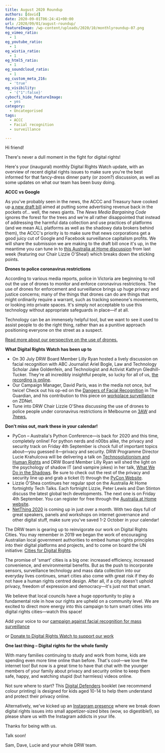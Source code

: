 ```yaml
---
title: August 2020 Roundup
authors: [david]
date: 2020-09-01T06:24:41+00:00
url: /2020/09/01/august-roundup/
featureImage: /wp-content/uploads/2020/10/monthlyroundup-07.png
eg_vimeo_ratio:
  - 1
eg_youtube_ratio:
  - 1
eg_wistia_ratio:
  - 1
eg_html5_ratio:
  - 1
eg_soundcloud_ratio:
  - 1
eg_custom_meta_216:
  - 'true'
eg_visibility:
  - '{"1":false}'
cybocfi_hide_featureImage:
  - yes
category:
  - Uncategorised
tags:
  - ACCC
  - Facial recognition
  - surveillance

---
```

Hi friend!

There's never a dull moment in the fight for digital rights!

Here's your (inaugural) monthly Digital Rights Watch update, with an overview of recent digital rights issues to make sure you're the best informed for that fancy-dress dinner party (or zoom?) discussion, as well as some updates on what our team has been busy doing.

**ACCC vs Google**

As you've probably seen in the news, the ACCC and Treasury have cooked up [a new draft bill][1] aimed at putting some advertising revenue back in the pockets of… well, the news giants. The _News Media Bargaining Code_ ignores the forest for the trees and we're all rather disappointed that instead of addressing the harmful data collection and use practices of platforms (and we mean ALL platforms as well as the shadowy data brokers behind them), the ACCC's priority is to make sure that news corporations get a good juicy cut of Google and Facebook surveillance capitalism profits. We will share the submission we are making to the draft bill once it's up, in the meantime you can tune in to [this Australia at Home discussion][2] from last week (featuring our Chair Lizzie O'Shea!) which breaks down the sticking points.

**Drones to police coronavirus restrictions**

According to various media reports, police in Victoria are beginning to roll out the use of drones to monitor and enforce coronavirus restrictions. The use of drones for enforcement and surveillance brings up huge privacy and justice concerns; many of the things that drones can do are things that might ordinarily require a warrant, such as tracking someone's movements, or looking into private spaces. It's simply not acceptable to use this technology without appropriate safeguards in place—if at all.

Technology can be an immensely helpful tool, but we want to see it used to assist people to do the right thing, rather than as a punitive approach positioning everyone on the street as a suspect.

[Read more about our perspective on the use of drones.][3]

**What Digital Rights Watch has been up to**

  * On 30 July DRW Board Member Lilly Ryan hosted a lively discussion on facial recognition with ABC Journalist Ariel Bogle, Law and Technology Scholar Jake Goldenfein, and Technologist and Activist Kathryn Gledhill-Tucker. They're all incredibly insightful people, so lucky for all of us, [the recording is online][4].
  * Our Campaign Manager, David Paris, was in the media not once, but twice! Check out his op-ed on the [Dangers of Facial Recognition][5] in The Guardian, and his contribution to this piece on [workplace surveillance][6] on ZDNet.
  * Tune into DRW Chair Lizzie O'Shea discussing the use of drones to police people under coronavirus restrictions in Melbourne on [3AW][7] and [7news][8][.][9]


**Don&#8217;t miss out, mark these in your calendar!**

  * PyCon &#8211; Australia's Python Conference—is back for 2020 and this time, completely online! For python nerds and n00bs alike, the privacy and security track on Friday 4th September is chock full of important topics about—you guessed it—privacy and security. DRW Programme Director Lucie Krahulcova will be delivering a talk on [Technosolutionism and Human Rights][10] and DRW Board Member Lilly Ryan will shed the light on the psychology of shadow IT (and vampire jokes) in her talk, [What We Do in the Shadows][11]. Be sure to check out the rest of the privacy and security line up and grab a ticket (!) through the [PyCon Website][12].
  * Lizzie O'Shea continues her regular spot on the Australia At Home fortnightly Tech Talks. Each fortnight Lizzie, Peter Lewis and Dan Stinton discuss the latest global tech developments. The next one is on Friday 4th September. You can register for free through the [Australia at Home website][13].
  * [NetThing 2020][14] is coming up in just over a month. With two days full of great speakers, panels and workshops on internet governance and other digital stuff, make sure you've saved 1-2 October in your calendar!


The DRW team is gearing up to reinvigorate our work on Digital Rights Cities. You may remember in 2019 we began the work of encouraging Australian local government authorities to embed human rights principles into their digital platforms and projects, and to come on board the UN initiative: [Cities for Digital Rights][15].

The promise of 'smart' cities is a big one: increased efficiency, increased convenience, and environmental benefits. But as the push to incorporate sensors, surveillance technology and mass data collection into our everyday lives continues, smart cities also come with great risk if they do not have a human rights centred design. After all, if a city doesn't uphold privacy, freedom of expression and democracy—it's just not that smart.

We believe that local councils have a huge opportunity to play a fundamental role in how our rights are upheld on a community level. We are excited to direct more energy into this campaign to turn smart cities into digital rights cities—watch this space!

Add your voice to our [campaign against facial recognition for mass surveillance][16]

or [Donate to Digital Rights Watch to support our work][17]

**One last thing &#8211; Digital rights for the whole family**

With many families continuing to study and work from home, kids are spending even more time online than before. That's cool—we love the internet too! But now is a great time to have that chat with the younger members of your family about privacy and security online to keep them safe, happy, and watching stupid (but harmless) videos online.

Not sure where to start? This [Digital Defenders][18] booklet (we recommend colour printing) is designed for kids aged 10-14 to help them understand and protect their privacy online.

Alternatively, we've kicked up an [Instagram presence][19] where we break down digital rights issues into small appetizer-sized bites (wow, so digestible!), so please share us with the Instagram addicts in your life.

Thanks for being with us.

Talk soon!

Sam, Dave, Lucie and your whole DRW team.

 [1]: https://www.accc.gov.au/focus-areas/digital-platforms/draft-news-media-bargaining-code?link_id=1&can_id=584175d7c09c2b8c43ffbcb2acce3c73&source=email-an-august-institution&email_referrer=&email_subject=drw-august-roundup
 [2]: https://www.youtube.com/watch?v=vGsSZZ6cWZs&feature=emb_title&link_id=2&can_id=584175d7c09c2b8c43ffbcb2acce3c73&source=email-an-august-institution&email_referrer=&email_subject=drw-august-roundup
 [3]: https://digitalrightswatch.org.au/2020/08/27/police-drones-and-coronavirus-surveillance/?link_id=3&can_id=584175d7c09c2b8c43ffbcb2acce3c73&source=email-an-august-institution&email_referrer=&email_subject=drw-august-roundup
 [4]: https://digitalrightswatch.org.au/2020/07/16/facing-up/?link_id=4&can_id=584175d7c09c2b8c43ffbcb2acce3c73&source=email-an-august-institution&email_referrer=&email_subject=drw-august-roundup
 [5]: https://www.theguardian.com/commentisfree/2020/aug/07/australia-needs-to-face-up-to-the-dangers-of-facial-recognition-technology?link_id=5&can_id=584175d7c09c2b8c43ffbcb2acce3c73&source=email-an-august-institution&email_referrer=&email_subject=drw-august-roundup
 [6]: https://www.zdnet.com/article/separating-employee-work-time-from-personal-time-is-the-next-privacy-quagmire/?link_id=6&can_id=584175d7c09c2b8c43ffbcb2acce3c73&source=email-an-august-institution&email_referrer=&email_subject=drw-august-roundup
 [7]: https://www.3aw.com.au/surveillance-concerns-as-police-deploy-drones-to-catch-covid-19-rule-breakers/?link_id=7&can_id=584175d7c09c2b8c43ffbcb2acce3c73&source=email-an-august-institution&email_referrer=&email_subject=drw-august-roundup
 [8]: https://twitter.com/7NewsMelbourne/status/1295245381735813120?s=20&link_id=8&can_id=584175d7c09c2b8c43ffbcb2acce3c73&source=email-an-august-institution&email_referrer=&email_subject=drw-august-roundup
 [9]: https://twitter.com/7NewsMelbourne/status/1295245381735813120?s=20&link_id=9&can_id=584175d7c09c2b8c43ffbcb2acce3c73&source=email-an-august-institution&email_referrer=&email_subject=drw-august-roundup
 [10]: https://2020.pycon.org.au/program/xwqnfm/?link_id=10&can_id=584175d7c09c2b8c43ffbcb2acce3c73&source=email-an-august-institution&email_referrer=&email_subject=drw-august-roundup
 [11]: https://2020.pycon.org.au/program/dm7uvv/?link_id=11&can_id=584175d7c09c2b8c43ffbcb2acce3c73&source=email-an-august-institution&email_referrer=&email_subject=drw-august-roundup
 [12]: https://2020.pycon.org.au/program/security-and-privacy/?link_id=12&can_id=584175d7c09c2b8c43ffbcb2acce3c73&source=email-an-august-institution&email_referrer=&email_subject=drw-august-roundup
 [13]: https://australiaathome.com.au/upcoming-conversations?link_id=13&can_id=584175d7c09c2b8c43ffbcb2acce3c73&source=email-an-august-institution&email_referrer=&email_subject=drw-august-roundup
 [14]: https://www.netthing.org.au/?link_id=14&can_id=584175d7c09c2b8c43ffbcb2acce3c73&source=email-an-august-institution&email_referrer=&email_subject=drw-august-roundup
 [15]: https://citiesfordigitalrights.org/?link_id=15&can_id=584175d7c09c2b8c43ffbcb2acce3c73&source=email-an-august-institution&email_referrer=&email_subject=drw-august-roundup
 [16]: https://digitalrightswatch.org.au/2020/06/22/ban-facial-recognition/?link_id=16&can_id=584175d7c09c2b8c43ffbcb2acce3c73&source=email-an-august-institution&email_referrer=&email_subject=drw-august-roundup
 [17]: https://digitalrightswatch.org.au/donate?link_id=17&can_id=584175d7c09c2b8c43ffbcb2acce3c73&source=email-an-august-institution&email_referrer=&email_subject=drw-august-roundup
 [18]: https://edri.org/files/privacy4kids_booklet_web.pdf?link_id=18&can_id=584175d7c09c2b8c43ffbcb2acce3c73&source=email-an-august-institution&email_referrer=&email_subject=drw-august-roundup
 [19]: https://instagram.com/DRWaus?link_id=19&can_id=584175d7c09c2b8c43ffbcb2acce3c73&source=email-an-august-institution&email_referrer=&email_subject=drw-august-roundup
